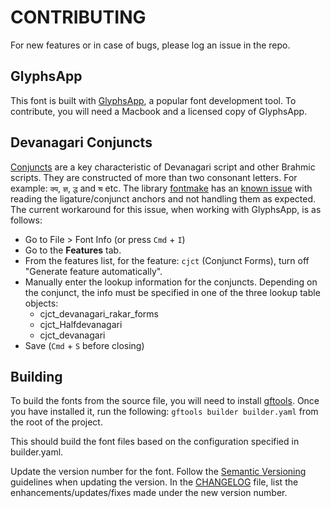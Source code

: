 # CONTRIBUTING
For new features or in case of bugs, please log an issue in the repo.

## GlyphsApp
This font is built with [GlyphsApp](https://glyphsapp.com/), a popular font development tool.
To contribute, you will need a Macbook and a licensed copy of GlyphsApp.

## Devanagari Conjuncts
[Conjuncts](https://en.wikipedia.org/wiki/Devanagari_conjuncts) are a key characteristic of Devanagari script and other Brahmic scripts. They are constructed of more than two consonant letters. For example: `क्य`, `ज्ञ`, `द्ध` and `श्र` etc.
The library [fontmake](https://github.com/googlefonts/fontmake) has an [known issue](https://github.com/googlefonts/fontmake/issues/703) with
reading the ligature/conjunct anchors and not handling them as expected.
The current workaround for this issue, when working with GlyphsApp, is as follows:
- Go to File > Font Info (or press `Cmd` + `I`)
- Go to the **Features** tab.
- From the features list, for the feature: `cjct` (Conjunct Forms), turn off "Generate feature automatically".
- Manually enter the lookup information for the conjuncts. Depending on the conjunct, the info must be specified in one of the three lookup table objects:
  - cjct_devanagari_rakar_forms
  - cjct_Halfdevanagari
  - cjct_devanagari
- Save (`Cmd` + `S` before closing)

## Building
To build the fonts from the source file, you will need to install [gftools](https://github.com/googlefonts/gftools).
Once you have installed it, run the following:
`gftools builder builder.yaml` from the root of the project.

This should build the font files based on the configuration specified in builder.yaml.

Update the version number for the font. Follow the [Semantic Versioning](https://semver.org/) guidelines when updating the version. In the [CHANGELOG](CHANGELOG.md) file, list the enhancements/updates/fixes made under the new version number.

